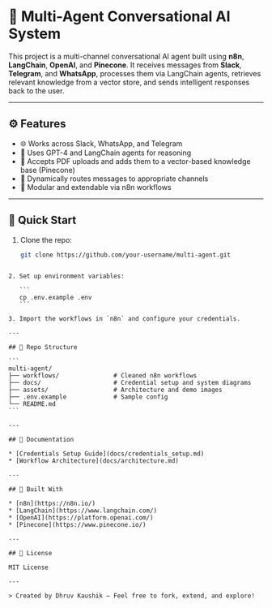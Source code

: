 # 🤖 Multi-Agent Conversational AI System

This project is a multi-channel conversational AI agent built using **n8n**, **LangChain**, **OpenAI**, and **Pinecone**. It receives messages from **Slack**, **Telegram**, and **WhatsApp**, processes them via LangChain agents, retrieves relevant knowledge from a vector store, and sends intelligent responses back to the user.

---

## ⚙️ Features

- 🌐 Works across Slack, WhatsApp, and Telegram
- 🧠 Uses GPT-4 and LangChain agents for reasoning
- 📄 Accepts PDF uploads and adds them to a vector-based knowledge base (Pinecone)
- 🔁 Dynamically routes messages to appropriate channels
- 🧩 Modular and extendable via n8n workflows

---

## 🚀 Quick Start

1. Clone the repo:
   ```bash
   git clone https://github.com/your-username/multi-agent.git
````

2. Set up environment variables:

   ```
   cp .env.example .env
   ```

3. Import the workflows in `n8n` and configure your credentials.

---

## 📂 Repo Structure

```
multi-agent/
├── workflows/               # Cleaned n8n workflows
├── docs/                    # Credential setup and system diagrams
├── assets/                  # Architecture and demo images
├── .env.example             # Sample config
└── README.md
```

---

## 📄 Documentation

* [Credentials Setup Guide](docs/credentials_setup.md)
* [Workflow Architecture](docs/architecture.md)

---

## 🧠 Built With

* [n8n](https://n8n.io/)
* [LangChain](https://www.langchain.com/)
* [OpenAI](https://platform.openai.com/)
* [Pinecone](https://www.pinecone.io/)

---

## 📜 License

MIT License

---

> Created by Dhruv Kaushik — Feel free to fork, extend, and explore!
